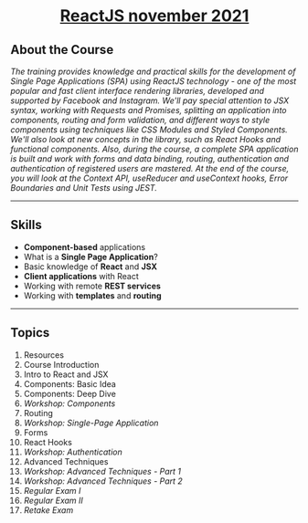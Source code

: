 # <a href="https://softuni.bg/trainings/3575/reactjs-november-2021"><p align="center">ReactJS november 2021<p></a>

## About the Course
_The training provides knowledge and practical skills for the development of Single Page Applications (SPA) using ReactJS technology - one of the most popular and fast client interface rendering libraries, developed and supported by Facebook and Instagram. We'll pay special attention to JSX syntax, working with Requests and Promises, splitting an application into components, routing and form validation, and different ways to style components using techniques like CSS Modules and Styled Components. We'll also look at new concepts in the library, such as React Hooks and functional components. Also, during the course, a complete SPA application is built and work with forms and data binding, routing, authentication and authentication of registered users are mastered. At the end of the course, you will look at the Context API, useReducer and useContext hooks, Error Boundaries and Unit Tests using JEST._

---

## Skills
* **Component-based** applications
* What is a **Single Page Application**?
* Basic knowledge of **React** and **JSX**
* **Client applications** with React
* Working with remote **REST services**
* Working with **templates** and **routing**

---

## Topics

<ol>
  <li>Resources</li>
  <li>Course Introduction</li>
  <li>Intro to React and JSX</li>
  <li>Components: Basic Idea</li>
  <li>Components: Deep Dive</li>
  <li><i>Workshop: Components</i></li>
  <li>Routing</li>
  <li><i>Workshop: Single-Page Application</i></li>
  <li>Forms</li>
  <li>React Hooks</li>
  <li><i>Workshop: Authentication</i></li>
  <li>Advanced Techniques</li>
  <li><i>Workshop: Advanced Techniques - Part 1</i></li>
  <li><i>Workshop: Advanced Techniques - Part 2</i></li>
  <li><i>Regular Exam I</i></li>
  <li><i>Regular Exam II</i></li>
  <li><i>Retake Exam</i></li>
</ol>











